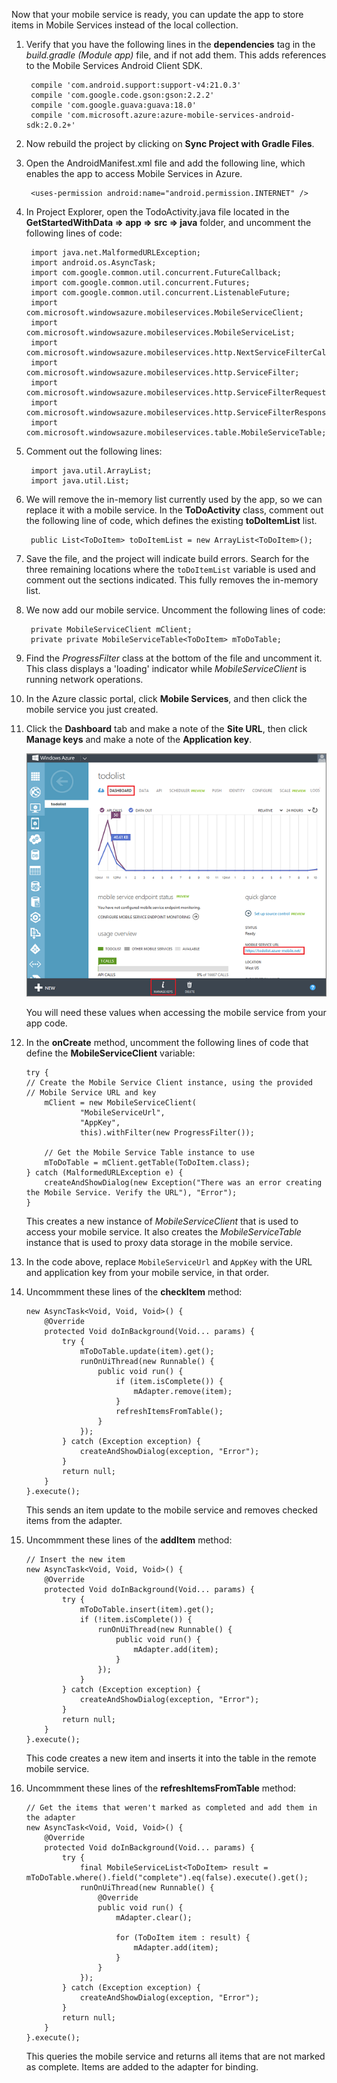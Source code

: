 Now that your mobile service is ready, you can update the app to store items in Mobile Services instead of the local collection. 

1. Verify that you have the following lines in the **dependencies** tag in the *build.gradle (Module app)* file, and if not add them. This adds references to the Mobile Services Android Client SDK.
   
        compile 'com.android.support:support-v4:21.0.3'
        compile 'com.google.code.gson:gson:2.2.2'
        compile 'com.google.guava:guava:18.0'
        compile 'com.microsoft.azure:azure-mobile-services-android-sdk:2.0.2+'
2. Now rebuild the project by clicking on **Sync Project with Gradle Files**.
3. Open the AndroidManifest.xml file and add the following line, which enables the app to access Mobile Services in Azure.
   
        <uses-permission android:name="android.permission.INTERNET" />
4. In Project Explorer, open the TodoActivity.java file located in  the **GetStartedWithData => app => src => java** folder, and uncomment the following lines of code: 

        import java.net.MalformedURLException;
        import android.os.AsyncTask;
        import com.google.common.util.concurrent.FutureCallback;
        import com.google.common.util.concurrent.Futures;
        import com.google.common.util.concurrent.ListenableFuture;
        import com.microsoft.windowsazure.mobileservices.MobileServiceClient;
        import com.microsoft.windowsazure.mobileservices.MobileServiceList;
        import com.microsoft.windowsazure.mobileservices.http.NextServiceFilterCallback;
        import com.microsoft.windowsazure.mobileservices.http.ServiceFilter;
        import com.microsoft.windowsazure.mobileservices.http.ServiceFilterRequest;
        import com.microsoft.windowsazure.mobileservices.http.ServiceFilterResponse;
        import com.microsoft.windowsazure.mobileservices.table.MobileServiceTable;


1. Comment out the following lines:
   
        import java.util.ArrayList;
        import java.util.List;
2. We will remove the in-memory list currently used by the app, so we can replace it with a mobile service. In the **ToDoActivity** class, comment out the following line of code, which defines the existing **toDoItemList** list.
   
        public List<ToDoItem> toDoItemList = new ArrayList<ToDoItem>();
3. Save the file, and the project will indicate build errors. Search for the three remaining locations where the `toDoItemList` variable is used and comment out the sections indicated. This fully removes the in-memory list. 
4. We now add our mobile service. Uncomment the following lines of code:
   
        private MobileServiceClient mClient;
        private private MobileServiceTable<ToDoItem> mToDoTable;
5. Find the *ProgressFilter* class at the bottom of the file and uncomment it. This class displays a 'loading' indicator while *MobileServiceClient* is running network operations.
6. In the Azure classic portal, click **Mobile Services**, and then click the mobile service you just created.
7. Click the **Dashboard** tab and make a note of the **Site URL**, then click **Manage keys** and make a note of the **Application key**.
   
      ![](./media/download-android-sample-code/mobile-dashboard-tab.png)
   
     You will need these values when accessing the mobile service from your app code.
8. In the **onCreate** method, uncomment the following lines of code that define the **MobileServiceClient** variable:
   
       try {
       // Create the Mobile Service Client instance, using the provided
       // Mobile Service URL and key
           mClient = new MobileServiceClient(
                   "MobileServiceUrl",
                   "AppKey", 
                   this).withFilter(new ProgressFilter());
   
           // Get the Mobile Service Table instance to use
           mToDoTable = mClient.getTable(ToDoItem.class);
       } catch (MalformedURLException e) {
           createAndShowDialog(new Exception("There was an error creating the Mobile Service. Verify the URL"), "Error");
       }
   
     This creates a new instance of *MobileServiceClient* that is used to access your mobile service. It also creates the *MobileServiceTable* instance that is used to proxy data storage in the mobile service.
9. In the code above, replace `MobileServiceUrl` and `AppKey` with the URL and application key from your mobile service, in that order.
10. Uncommment these lines of the **checkItem** method:
    
        new AsyncTask<Void, Void, Void>() {
            @Override
            protected Void doInBackground(Void... params) {
                try {
                    mToDoTable.update(item).get();
                    runOnUiThread(new Runnable() {
                        public void run() {
                            if (item.isComplete()) {
                                mAdapter.remove(item);
                            }
                            refreshItemsFromTable();
                        }
                    });
                } catch (Exception exception) {
                    createAndShowDialog(exception, "Error");
                }
                return null;
            }
        }.execute();
    
       This sends an item update to the mobile service and removes checked items from the adapter.
11. Uncommment these lines of the **addItem** method:
    
        // Insert the new item
        new AsyncTask<Void, Void, Void>() {
            @Override
            protected Void doInBackground(Void... params) {
                try {
                    mToDoTable.insert(item).get();
                    if (!item.isComplete()) {
                        runOnUiThread(new Runnable() {
                            public void run() {
                                mAdapter.add(item);
                            }
                        });
                    }
                } catch (Exception exception) {
                    createAndShowDialog(exception, "Error");
                }
                return null;
            }
        }.execute();

      This code creates a new item and inserts it into the table in the remote mobile service.

1. Uncommment these lines of the **refreshItemsFromTable** method:
   
       // Get the items that weren't marked as completed and add them in the adapter
       new AsyncTask<Void, Void, Void>() {
           @Override
           protected Void doInBackground(Void... params) {
               try {
                   final MobileServiceList<ToDoItem> result = mToDoTable.where().field("complete").eq(false).execute().get();
                   runOnUiThread(new Runnable() {
                       @Override
                       public void run() {
                           mAdapter.clear();
   
                           for (ToDoItem item : result) {
                               mAdapter.add(item);
                           }
                       }
                   });
               } catch (Exception exception) {
                   createAndShowDialog(exception, "Error");
               }
               return null;
           }
       }.execute();
   
   This queries the mobile service and returns all items that are not marked as complete. Items are added to the adapter for binding.

<!-- URLs. -->
[Mobile Services Android SDK]: http://aka.ms/Iajk6q